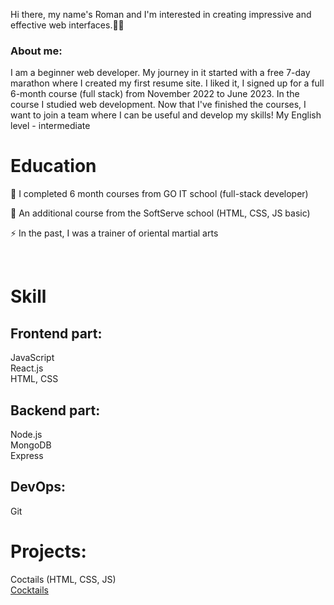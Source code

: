 Hi there, my name's Roman and I'm interested in creating impressive and effective web interfaces.👨‍💻 

### About me:

I am a beginner web developer. My journey in it started with a free 7-day marathon where I created my first resume site. I liked it, 
     I signed up for a full 6-month course (full stack) from November 2022 to June 2023. In the course I studied web development. 
     Now that I've finished the courses, I want to join a team where I can be useful and develop my skills! My English level - intermediate

# Education

  🌱 I completed 6 month courses from GO IT school (full-stack developer)    

  🔭 An additional course from the SoftServe school (HTML, CSS, JS basic)     

 ⚡ In the past, I was a trainer of oriental martial arts

  <br/>
  
# Skill  
## Frontend part:  
JavaScript <br />
React.js  <br />
HTML, CSS  <br />

## Backend part:
Node.js <br />
MongoDB <br />
Express <br />

## DevOps:
Git

# Projects:
Coctails (HTML, CSS, JS) <br />
[Cocktails](https://cldblz.github.io/cocktails/)



